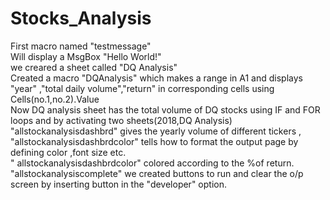 # Stocks_Analysis <br/>
First macro named "testmessage"<br/>
Will display a MsgBox "Hello World!"<br/>
we creared a sheet called "DQ Analysis"<br/>
Created a macro "DQAnalysis" which makes a range in A1 and displays "year" ,"total daily volume","return" in corresponding cells using Cells(no.1,no.2).Value <br/>
Now DQ analysis sheet has the total volume of DQ stocks using IF and FOR loops and by activating two sheets(2018,DQ Analysis)<br/>
"allstockanalysisdashbrd" gives the yearly volume of different tickers ,<br/>
"allstockanalysisdashbrdcolor" tells how to format the output page by defining color ,font size etc.<br/>
" allstockanalysisdashbrdcolor" colored according to the %of return.<br/>
"allstockanalysiscomplete" we created buttons to run and clear the o/p screen by inserting button in the "developer" option.


